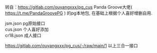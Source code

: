 转自：https://gitlab.com/ouyangxxx/pg_cus
Panda Groove大佬( https://t.me/PandaGroovePG ) 的pg本地包, 在基础上根据个人喜好增删自用.

jsm.json   pg原始接口  
cus.json   个人喜好添加  
cr18.json  成人接口  

https://gitlab.com/ouyangxxx/pg_cus/-/raw/main/1    以上三合一接口
